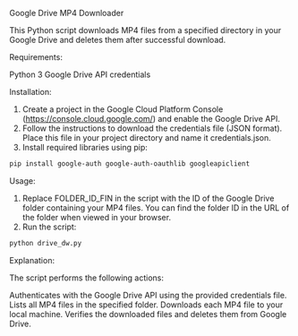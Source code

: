 Google Drive MP4 Downloader

This Python script downloads MP4 files from a specified directory in your Google Drive and deletes them after successful download.

Requirements:

Python 3
Google Drive API credentials

Installation:

1. Create a project in the Google Cloud Platform Console (https://console.cloud.google.com/) and enable the Google Drive API.
2. Follow the instructions to download the credentials file (JSON format). Place this file in your project directory and name it credentials.json.
3. Install required libraries using pip:

```bash
pip install google-auth google-auth-oauthlib googleapiclient
```

Usage:

1. Replace FOLDER_ID_FIN in the script with the ID of the Google Drive folder containing your MP4 files. You can find the folder ID in the URL of the folder when viewed in your browser.
2. Run the script:

```bash
python drive_dw.py
```

Explanation:

The script performs the following actions:

Authenticates with the Google Drive API using the provided credentials file.
Lists all MP4 files in the specified folder.
Downloads each MP4 file to your local machine.
Verifies the downloaded files and deletes them from Google Drive.
